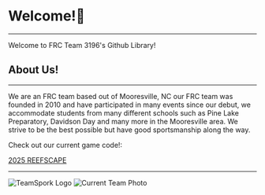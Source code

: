 <h1>Welcome!🎉</h1>
<hr>
<p>Welcome to FRC Team 3196's Github Library!</p>

<h2>About Us!</h2>
<hr>
<p>We are an FRC team based out of Mooresville, NC our FRC team was founded in 2010 and have participated in many events since our debut, we accommodate students from many different schools such as Pine Lake Preparatory, Davidson Day and many more in the Mooresville area. We strive to be the best possible but have good sportsmanship along the way.</p>
<p>Check out our current game code!: </p><a href=="https://github.com/SPORK-3196/SPORK_2025_Reefscape">2025 REEFSCAPE</a>
<hr>
<img src="https://encrypted-tbn0.gstatic.com/images?q=tbn:ANd9GcSBv3dDqJ5Sh6vfLG4VCl9k_LKdGXz1yjWXUQ&s" alt="TeamSpork Logo"> <img src="https://encrypted-tbn0.gstatic.com/images?q=tbn:ANd9GcSXEUUgviZvF27Vp7hPJ03D2--5VTQ-MAxH7w&s" alt="Current Team Photo">

